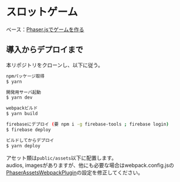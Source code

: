 # スロットゲーム
ベース：[Phaser.jsでゲームを作る](https://scrapbox.io/programming-technology/Phaser.js%E3%81%A7%E3%82%B2%E3%83%BC%E3%83%A0%E3%82%92%E4%BD%9C%E3%82%8B)

## 導入からデプロイまで
本リポジトリをクローンし、以下に従う。
``` bash
npmパッケージ取得
$ yarn

開発用サーバ起動
$ yarn dev

webpackビルド
$ yarn build

firebaseにデプロイ (要 npm i -g firebase-tools ; firebase login)
$ firebase deploy

ビルドしてからデプロイ
$ yarn deploy
```

アセット類は`public/assets`以下に配置します。  
audios, imagesがありますが、他にも必要な場合はwebpack.config.jsの[PhaserAssetsWebpackPlugin](https://www.npmjs.com/package/phaser-assets-webpack-plugin)の設定を修正してください。  
